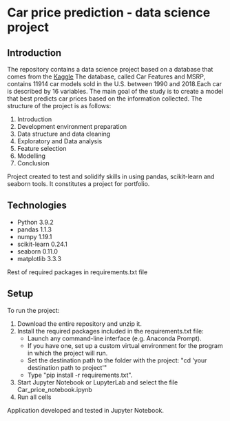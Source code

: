 # Car price prediction - data science project

## Introduction

The repository contains a data science project based on a database that comes from the [Kaggle](https://www.kaggle.com/CooperUnion/cardataset)
The database, called Car Features and MSRP, contains 11914 car models sold in the U.S. between 1990 and 2018.Each car is described by 16 variables.
The main goal of the study is to create a model that best predicts car prices based on the information collected. 
The structure of the project is as follows:
1. Introduction
2. Development environment preparation
3. Data structure and data cleaning
4. Exploratory and Data analysis
5. Feature selection
6. Modelling
7. Conclusion

Project created to test and solidify skills in using pandas, scikit-learn and seaborn tools. It constitutes a project for portfolio.

## Technologies

* Python 3.9.2
* pandas 1.1.3
* numpy 1.19.1
* scikit-learn 0.24.1
* seaborn 0.11.0
* matplotlib 3.3.3

Rest of required packages in requirements.txt file

## Setup
To run the project: 
1. Download the entire repository and unzip it.
2. Install the required packages included in the requirements.txt file:
     * Launch any command-line interface (e.g. Anaconda Prompt).
     * If you have one, set up a custom virtual environment for the program in which the project will run.
     * Set the destination path to the folder with the project: "cd 'your destination path to project'"
     * Type "pip install -r requirements.txt".
3. Start Jupyter Notebook or LupyterLab and select the file Car_price_notebook.ipynb
4. Run all cells

Application developed and tested in Jupyter Notebook. 

